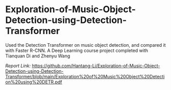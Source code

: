 # Exploration-of-Music-Object-Detection-using-Detection-Transformer
Used the Detection Transformer on music object detection, and compared it with Faster R-CNN.
A Deep Learning course project completed with Tianquan Di and Zhenyu Wang

*Report Link:* https://github.com/Hantang-Li/Exploration-of-Music-Object-Detection-using-Detection-Transformer/blob/main/Exploration%20of%20Music%20Object%20Detection%20using%20DETR.pdf
